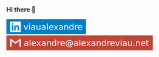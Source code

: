 ### Hi there 👋

![LinkedIn Badge](https://github.com/aviau/aviau/raw/main/assets/badges/linkedin.svg)
![Email Badge](https://github.com/aviau/aviau/raw/main/assets/badges/email.svg)
